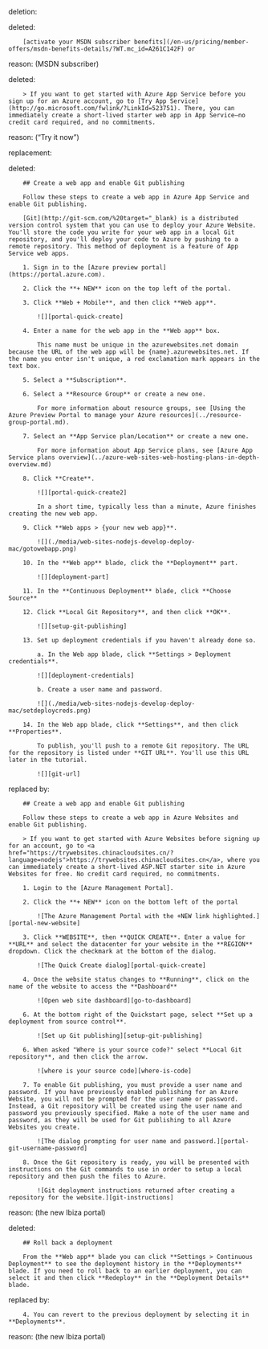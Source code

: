 deletion:

deleted:

		[activate your MSDN subscriber benefits](/en-us/pricing/member-offers/msdn-benefits-details/?WT.mc_id=A261C142F) or

reason: (MSDN subscriber)

deleted:

		> If you want to get started with Azure App Service before you sign up for an Azure account, go to [Try App Service](http://go.microsoft.com/fwlink/?LinkId=523751). There, you can immediately create a short-lived starter web app in App Service—no credit card required, and no commitments.

reason: (“Try it now”)

replacement:

deleted:

		## Create a web app and enable Git publishing
		
		Follow these steps to create a web app in Azure App Service and enable Git publishing. 
		
		[Git](http://git-scm.com/%20target="_blank) is a distributed version control system that you can use to deploy your Azure Website. You'll store the code you write for your web app in a local Git repository, and you'll deploy your code to Azure by pushing to a remote repository. This method of deployment is a feature of App Service web apps.  
		
		1. Sign in to the [Azure preview portal](https://portal.azure.com).
		
		2. Click the **+ NEW** icon on the top left of the portal.
		
		3. Click **Web + Mobile**, and then click **Web app**.
		
    		![][portal-quick-create]
		
		4. Enter a name for the web app in the **Web app** box.
		
			This name must be unique in the azurewebsites.net domain because the URL of the web app will be {name}.azurewebsites.net. If the name you enter isn't unique, a red exclamation mark appears in the text box.
		
		5. Select a **Subscription**.
		
		6. Select a **Resource Group** or create a new one.
		
			For more information about resource groups, see [Using the Azure Preview Portal to manage your Azure resources](../resource-group-portal.md).
		
		7. Select an **App Service plan/Location** or create a new one.
		
			For more information about App Service plans, see [Azure App Service plans overview](../azure-web-sites-web-hosting-plans-in-depth-overview.md)
		
		8. Click **Create**.
		   
			![][portal-quick-create2]
		
			In a short time, typically less than a minute, Azure finishes creating the new web app.

		9. Click **Web apps > {your new web app}**.
		
			![](./media/web-sites-nodejs-develop-deploy-mac/gotowebapp.png)
		
		10. In the **Web app** blade, click the **Deployment** part.
		
			![][deployment-part]
		
		11. In the **Continuous Deployment** blade, click **Choose Source**
		
		12. Click **Local Git Repository**, and then click **OK**.
		
			![][setup-git-publishing]
		
		13. Set up deployment credentials if you haven't already done so.
		
			a. In the Web app blade, click **Settings > Deployment credentials**.
		
			![][deployment-credentials]
		 
			b. Create a user name and password. 
			
			![](./media/web-sites-nodejs-develop-deploy-mac/setdeploycreds.png)
		
		14. In the Web app blade, click **Settings**, and then click **Properties**.
		 
			To publish, you'll push to a remote Git repository. The URL for the repository is listed under **GIT URL**. You'll use this URL later in the tutorial.
		
			![][git-url]

replaced by:

		## Create a web app and enable Git publishing

		Follow these steps to create a web app in Azure Websites and enable Git publishing. 
		
		> If you want to get started with Azure Websites before signing up for an account, go to <a href="https://trywebsites.chinacloudsites.cn/?language=nodejs">https://trywebsites.chinacloudsites.cn</a>, where you can immediately create a short-lived ASP.NET starter site in Azure Websites for free. No credit card required, no commitments.
		
		1. Login to the [Azure Management Portal].
		
		2. Click the **+ NEW** icon on the bottom left of the portal
		
		    ![The Azure Management Portal with the +NEW link highlighted.][portal-new-website]
		
		3. Click **WEBSITE**, then **QUICK CREATE**. Enter a value for **URL** and select the datacenter for your website in the **REGION** dropdown. Click the checkmark at the bottom of the dialog.
		
		    ![The Quick Create dialog][portal-quick-create]
		
		4. Once the website status changes to **Running**, click on the name of the website to access the **Dashboard**
		
			![Open web site dashboard][go-to-dashboard]
		
		6. At the bottom right of the Quickstart page, select **Set up a deployment from source control**.
		
			![Set up Git publishing][setup-git-publishing]
		
		6. When asked "Where is your source code?" select **Local Git repository**, and then click the arrow.
		
			![where is your source code][where-is-code]
		
		7. To enable Git publishing, you must provide a user name and password. If you have previously enabled publishing for an Azure Website, you will not be prompted for the user name or password. Instead, a Git repository will be created using the user name and password you previously specified. Make a note of the user name and password, as they will be used for Git publishing to all Azure Websites you create.
		
			![The dialog prompting for user name and password.][portal-git-username-password]
		
		8. Once the Git repository is ready, you will be presented with instructions on the Git commands to use in order to setup a local repository and then push the files to Azure.
		
			![Git deployment instructions returned after creating a repository for the website.][git-instructions]

reason: (the new Ibiza portal)

deleted:

		## Roll back a deployment
		
		From the **Web app** blade you can click **Settings > Continuous Deployment** to see the deployment history in the **Deployments** blade. If you need to roll back to an earlier deployment, you can select it and then click **Redeploy** in the **Deployment Details** blade.

replaced by:

		4. You can revert to the previous deployment by selecting it in **Deployments**.

reason: (the new Ibiza portal)

